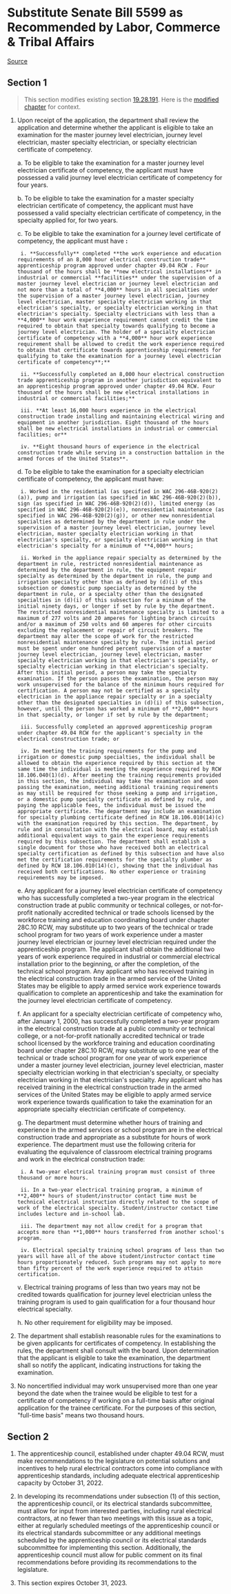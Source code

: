 # Substitute Senate Bill 5599 as Recommended by Labor, Commerce & Tribal Affairs

[Source](http://lawfilesext.leg.wa.gov/biennium/2021-22/Pdf/Bills/Senate%20Bills/5599-S.pdf)
## Section 1
> This section modifies existing section [19.28.191](/rcw/19_business_regulations—miscellaneous/19.028_electricians_and_electrical_installations.md). Here is the [modified chapter](rcw/19_business_regulations—miscellaneous/19.028_electricians_and_electrical_installations.md) for context.

1. Upon receipt of the application, the department shall review the application and determine whether the applicant is eligible to take an examination for the master journey level electrician, journey level electrician, master specialty electrician, or specialty electrician certificate of competency.

    a. To be eligible to take the examination for a master journey level electrician certificate of competency, the applicant must have possessed a valid journey level electrician certificate of competency for four years.

    b. To be eligible to take the examination for a master specialty electrician certificate of competency, the applicant must have possessed a valid specialty electrician certificate of competency, in the specialty applied for, for two years.

    c. To be eligible to take the examination for a journey level certificate of competency, the applicant must have **:**

        i. **Successfully** completed **the work experience and education requirements of an 8,000 hour electrical construction trade** apprenticeship program approved under chapter 49.04 RCW . Four thousand of the hours shall be **new electrical installations** in industrial or commercial **facilities** under the supervision of a master journey level electrician or journey level electrician and not more than a total of **4,000** hours in all specialties under the supervision of a master journey level electrician, journey level electrician, master specialty electrician working in that electrician's specialty, or specialty electrician working in that electrician's specialty. Specialty electricians with less than a **4,000** hour work experience requirement cannot credit the time required to obtain that specialty towards qualifying to become a journey level electrician. The holder of a specialty electrician certificate of competency with a **4,000** hour work experience requirement shall be allowed to credit the work experience required to obtain that certificate towards apprenticeship requirements for qualifying to take the examination for a journey level electrician certificate of competency**;**

        ii. **Successfully completed an 8,000 hour electrical construction trade apprenticeship program in another jurisdiction equivalent to an apprenticeship program approved under chapter 49.04 RCW. Four thousand of the hours shall be new electrical installations in industrial or commercial facilities;**

        iii. **At least 16,000 hours experience in the electrical construction trade installing and maintaining electrical wiring and equipment in another jurisdiction. Eight thousand of the hours shall be new electrical installations in industrial or commercial facilities; or**

        iv. **Eight thousand hours of experience in the electrical construction trade while serving in a construction battalion in the armed forces of the United States**.

    d. To be eligible to take the examination for a specialty electrician certificate of competency, the applicant must have:

        i. Worked in the residential (as specified in WAC 296-46B-920(2)(a)), pump and irrigation (as specified in WAC 296-46B-920(2)(b)), sign (as specified in WAC 296-46B-920(2)(d)), limited energy (as specified in WAC 296-46B-920(2)(e)), nonresidential maintenance (as specified in WAC 296-46B-920(2)(g)), or other new nonresidential specialties as determined by the department in rule under the supervision of a master journey level electrician, journey level electrician, master specialty electrician working in that electrician's specialty, or specialty electrician working in that electrician's specialty for a minimum of **4,000** hours;

        ii. Worked in the appliance repair specialty as determined by the department in rule, restricted nonresidential maintenance as determined by the department in rule, the equipment repair specialty as determined by the department in rule, the pump and irrigation specialty other than as defined by (d)(i) of this subsection or domestic pump specialty as determined by the department in rule, or a specialty other than the designated specialties in (d)(i) of this subsection for a minimum of the initial ninety days, or longer if set by rule by the department. The restricted nonresidential maintenance specialty is limited to a maximum of 277 volts and 20 amperes for lighting branch circuits and/or a maximum of 250 volts and 60 amperes for other circuits excluding the replacement or repair of circuit breakers. The department may alter the scope of work for the restricted nonresidential maintenance specialty by rule. The initial period must be spent under one hundred percent supervision of a master journey level electrician, journey level electrician, master specialty electrician working in that electrician's specialty, or specialty electrician working in that electrician's specialty. After this initial period, a person may take the specialty examination. If the person passes the examination, the person may work unsupervised for the balance of the minimum hours required for certification. A person may not be certified as a specialty electrician in the appliance repair specialty or in a specialty other than the designated specialties in (d)(i) of this subsection, however, until the person has worked a minimum of **2,000** hours in that specialty, or longer if set by rule by the department;

        iii. Successfully completed an approved apprenticeship program under chapter 49.04 RCW for the applicant's specialty in the electrical construction trade; or

        iv. In meeting the training requirements for the pump and irrigation or domestic pump specialties, the individual shall be allowed to obtain the experience required by this section at the same time the individual is meeting the experience required by RCW 18.106.040(1)(d). After meeting the training requirements provided in this section, the individual may take the examination and upon passing the examination, meeting additional training requirements as may still be required for those seeking a pump and irrigation, or a domestic pump specialty certificate as defined by rule, and paying the applicable fees, the individual must be issued the appropriate certificate. The department may include an examination for specialty plumbing certificate defined in RCW 18.106.010(14)(c) with the examination required by this section. The department, by rule and in consultation with the electrical board, may establish additional equivalent ways to gain the experience requirements required by this subsection. The department shall establish a single document for those who have received both an electrical specialty certification as defined by this subsection and have also met the certification requirements for the specialty plumber as defined by RCW 18.106.010(14)(c), showing that the individual has received both certifications. No other experience or training requirements may be imposed.

    e. Any applicant for a journey level electrician certificate of competency who has successfully completed a two-year program in the electrical construction trade at public community or technical colleges, or not-for-profit nationally accredited technical or trade schools licensed by the workforce training and education coordinating board under chapter 28C.10 RCW, may substitute up to two years of the technical or trade school program for two years of work experience under a master journey level electrician or journey level electrician required under the apprenticeship program. The applicant shall obtain the additional two years of work experience required in industrial or commercial electrical installation prior to the beginning, or after the completion, of the technical school program. Any applicant who has received training in the electrical construction trade in the armed service of the United States may be eligible to apply armed service work experience towards qualification to complete an apprenticeship and take the examination for the journey level electrician certificate of competency.

    f. An applicant for a specialty electrician certificate of competency who, after January 1, 2000, has successfully completed a two-year program in the electrical construction trade at a public community or technical college, or a not-for-profit nationally accredited technical or trade school licensed by the workforce training and education coordinating board under chapter 28C.10 RCW, may substitute up to one year of the technical or trade school program for one year of work experience under a master journey level electrician, journey level electrician, master specialty electrician working in that electrician's specialty, or specialty electrician working in that electrician's specialty. Any applicant who has received training in the electrical construction trade in the armed services of the United States may be eligible to apply armed service work experience towards qualification to take the examination for an appropriate specialty electrician certificate of competency.

    g. The department must determine whether hours of training and experience in the armed services or school program are in the electrical construction trade and appropriate as a substitute for hours of work experience. The department must use the following criteria for evaluating the equivalence of classroom electrical training programs and work in the electrical construction trade:

        i. A two-year electrical training program must consist of three thousand or more hours.

        ii. In a two-year electrical training program, a minimum of **2,400** hours of student/instructor contact time must be technical electrical instruction directly related to the scope of work of the electrical specialty. Student/instructor contact time includes lecture and in-school lab.

        iii. The department may not allow credit for a program that accepts more than **1,000** hours transferred from another school's program.

        iv. Electrical specialty training school programs of less than two years will have all of the above student/instructor contact time hours proportionately reduced. Such programs may not apply to more than fifty percent of the work experience required to attain certification.

    v. Electrical training programs of less than two years may not be credited towards qualification for journey level electrician unless the training program is used to gain qualification for a four thousand hour electrical specialty.

    h. No other requirement for eligibility may be imposed.

2. The department shall establish reasonable rules for the examinations to be given applicants for certificates of competency. In establishing the rules, the department shall consult with the board. Upon determination that the applicant is eligible to take the examination, the department shall so notify the applicant, indicating instructions for taking the examination.

3. No noncertified individual may work unsupervised more than one year beyond the date when the trainee would be eligible to test for a certificate of competency if working on a full-time basis after original application for the trainee certificate. For the purposes of this section, "full-time basis" means two thousand hours.


## Section 2
1. The apprenticeship council, established under chapter 49.04 RCW, must make recommendations to the legislature on potential solutions and incentives to help rural electrical contractors come into compliance with apprenticeship standards, including adequate electrical apprenticeship capacity by October 31, 2022.

2. In developing its recommendations under subsection (1) of this section, the apprenticeship council, or its electrical standards subcommittee, must allow for input from interested parties, including rural electrical contractors, at no fewer than two meetings with this issue as a topic, either at regularly scheduled meetings of the apprenticeship council or its electrical standards subcommittee or any additional meetings scheduled by the apprenticeship council or its electrical standards subcommittee for implementing this section. Additionally, the apprenticeship council must allow for public comment on its final recommendations before providing its recommendations to the legislature.

3. This section expires October 31, 2023.

